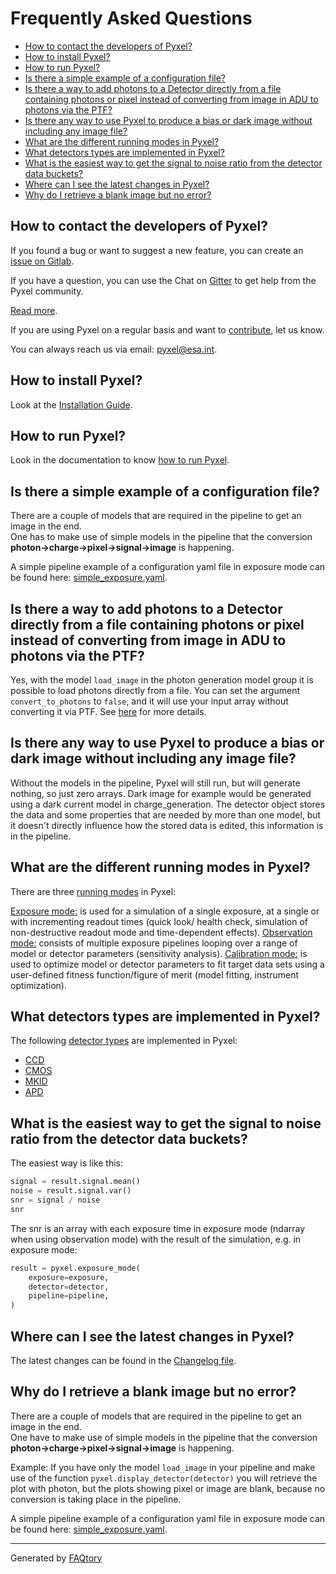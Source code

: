 
# Frequently Asked Questions
- [How to contact the developers of Pyxel?](#how-to-contact-the-developers-of-pyxel)
- [How to install Pyxel?](#how-to-install-pyxel)
- [How to run Pyxel?](#how-to-run-pyxel)
- [Is there a simple example of a configuration file?](#is-there-a-simple-example-of-a-configuration-file)
- [Is there a way to add photons to a Detector directly from a file containing photons or pixel instead of converting from image in ADU to photons via the PTF?](#is-there-a-way-to-add-photons-to-a-detector-directly-from-a-file-containing-photons-or-pixel-instead-of-converting-from-image-in-adu-to-photons-via-the-ptf)
- [Is there any way to use Pyxel to produce a bias or dark image without including any image file?](#is-there-any-way-to-use-pyxel-to-produce-a-bias-or-dark-image-without-including-any-image-file)
- [What are the different running modes in Pyxel?](#what-are-the-different-running-modes-in-pyxel)
- [What detectors types are implemented in Pyxel?](#what-detectors-types-are-implemented-in-pyxel)
- [What is the easiest way to get the signal to noise ratio from the detector data buckets?](#what-is-the-easiest-way-to-get-the-signal-to-noise-ratio-from-the-detector-data-buckets)
- [Where can I see the latest changes in Pyxel?](#where-can-i-see-the-latest-changes-in-pyxel)
- [Why do I retrieve a blank image but no error?](#why-do-i-retrieve-a-blank-image-but-no-error)

<a name="how-to-contact-the-developers-of-pyxel"></a>
## How to contact the developers of Pyxel?

If you found a bug or want to suggest a new feature, you can create an [issue on Gitlab](https://gitlab.com/esa/pyxel/-/issues).

If you have a question, you can use the Chat on [Gitter](https://gitter.im/pyxel-framework/community) to get help from the Pyxel community.

[Read more](https://esa.gitlab.io/pyxel/doc/stable/tutorials/get_help.html).

If you are using Pyxel on a regular basis and want to [contribute](http://localhost:52873/references/contributing.html), let us know.

You can always reach us via email: [pyxel@esa.int](mailto:pyxel@esa.int).

<a name="how-to-install-pyxel"></a>
## How to install Pyxel?

Look at the [Installation Guide](https://esa.gitlab.io/pyxel/doc/stable/tutorials/install.html).

<a name="how-to-run-pyxel"></a>
## How to run Pyxel?

Look in the documentation to know [how to run Pyxel](https://esa.gitlab.io/pyxel/doc/stable/tutorials/running.html).

<a name="is-there-a-simple-example-of-a-configuration-file"></a>
## Is there a simple example of a configuration file?

There are a couple of models that are required in the pipeline to get an image in the end.  
One has to make use of simple models in the pipeline that the conversion **photon->charge->pixel->signal->image** is happening.

A simple pipeline example of a configuration yaml file in exposure mode can be found here: 
[simple_exposure.yaml](https://gitlab.com/esa/pyxel-data/-/blob/master/examples/exposure/simple_exposure.yaml).

<a name="is-there-a-way-to-add-photons-to-a-detector-directly-from-a-file-containing-photons-or-pixel-instead-of-converting-from-image-in-adu-to-photons-via-the-ptf"></a>
## Is there a way to add photons to a Detector directly from a file containing photons or pixel instead of converting from image in ADU to photons via the PTF?

Yes, with the model `load_image` in the photon generation model group it is possible to load photons directly from a file.
You can set the argument `convert_to_photons` to `false`, and it will use your input array without converting it via PTF.
See [here](https://esa.gitlab.io/pyxel/doc/stable/references/model_groups/photon_collection_models.html#load-image) for more details.

<a name="is-there-any-way-to-use-pyxel-to-produce-a-bias-or-dark-image-without-including-any-image-file"></a>
## Is there any way to use Pyxel to produce a bias or dark image without including any image file?

Without the models in the pipeline, Pyxel will still run, but will generate nothing, so just zero arrays. 
Dark image for example would be generated using a dark current model in charge_generation. 
The detector object stores the data and some properties that are needed by more than one model, 
but it doesn't directly influence how the stored data is edited, this information is in the pipeline.

<a name="what-are-the-different-running-modes-in-pyxel"></a>
## What are the different running modes in Pyxel?

There are three [running modes](https://esa.gitlab.io/pyxel/doc/stable/background/running_modes.html) in Pyxel:

[Exposure mode:](https://esa.gitlab.io/pyxel/doc/stable/background/running_modes/exposure_mode.html#exposure-mode) is used for a simulation of a single exposure, at a single or with incrementing readout times 
(quick look/ health check, simulation of non-destructive readout mode and time-dependent effects).
[Observation mode:](https://esa.gitlab.io/pyxel/doc/stable/background/running_modes/observation_mode.html) consists of multiple exposure pipelines looping over a range of model or detector parameters (sensitivity analysis).
[Calibration mode:](https://esa.gitlab.io/pyxel/doc/stable/background/running_modes/calibration_mode.html) is used to optimize model or detector parameters to fit target data sets using a user-defined fitness function/figure of merit 
(model fitting, instrument optimization).

<a name="what-detectors-types-are-implemented-in-pyxel"></a>
## What detectors types are implemented in Pyxel?

The following [detector types](https://esa.gitlab.io/pyxel/doc/stable/background/detectors.html#implemented-detector-types) 
are implemented in Pyxel:
- [CCD](https://esa.gitlab.io/pyxel/doc/stable/background/detectors/ccd.html)
- [CMOS](https://esa.gitlab.io/pyxel/doc/stable/background/detectors/cmos.html)
- [MKID](https://esa.gitlab.io/pyxel/doc/stable/background/detectors/mkid.html)
- [APD](https://esa.gitlab.io/pyxel/doc/stable/background/detectors/apd.html)

<a name="what-is-the-easiest-way-to-get-the-signal-to-noise-ratio-from-the-detector-data-buckets"></a>
## What is the easiest way to get the signal to noise ratio from the detector data buckets?

The easiest way is like this:

```python 
signal = result.signal.mean()
noise = result.signal.var()
snr = signal / noise
snr
```

The snr is an array with each exposure time in exposure mode 
(ndarray when using observation mode) with the result of the simulation, e.g. in exposure mode:
```python
result = pyxel.exposure_mode(
    exposure=exposure,
    detector=detector, 
    pipeline=pipeline,
)
```

<a name="where-can-i-see-the-latest-changes-in-pyxel"></a>
## Where can I see the latest changes in Pyxel?

The latest changes can be found in the [Changelog file](https://esa.gitlab.io/pyxel/doc/stable/references/changelog.html).

<a name="why-do-i-retrieve-a-blank-image-but-no-error"></a>
## Why do I retrieve a blank image but no error?

There are a couple of models that are required in the pipeline to get an image in the end.  
One have to make use of simple models in the pipeline that the conversion **photon->charge->pixel->signal->image** is happening.

Example: 
If you have only the model `load_image` in your pipeline and make use of the function `pyxel.display_detector(detector)`
you will retrieve the plot with photon, but the plots showing pixel or image are blank, because no conversion is taking place in the pipeline.

A simple pipeline example of a configuration yaml file in exposure mode can be found here: 
[simple_exposure.yaml](https://gitlab.com/esa/pyxel-data/-/blob/master/examples/exposure/simple_exposure.yaml).

<hr>

Generated by [FAQtory](https://github.com/willmcgugan/faqtory)